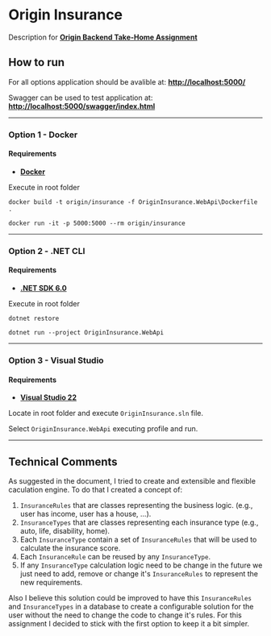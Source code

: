 # Origin Insurance
Description for **[Origin Backend Take-Home Assignment](https://github.com/OriginFinancial/origin-backend-take-home-assignment)**

## How to run

For all options application should be avalible at: **[http://localhost:5000/](http://localhost:5000/)**

Swagger can be used to test application at: **[http://localhost:5000/swagger/index.html](http://localhost:5000/swagger/index.html)**

---
### Option 1 - Docker
#### Requirements
* **[Docker](https://docs.docker.com/desktop/)**

Execute in root folder

`docker build -t origin/insurance -f OriginInsurance.WebApi\Dockerfile .`

`docker run -it -p 5000:5000 --rm origin/insurance`

---

### Option 2 - .NET CLI
#### Requirements
* **[.NET SDK 6.0](https://dotnet.microsoft.com/download/dotnet/6.0)**
  
Execute in root folder

`dotnet restore`

`dotnet run --project OriginInsurance.WebApi` 

---

### Option 3 - Visual Studio
#### Requirements
* **[Visual Studio 22](https://c2rsetup.officeapps.live.com/c2r/downloadVS.aspx?sku=community&channel=Release&version=VS2022&source=VSLandingPage&includeRecommended=true&cid=2030)**

Locate in root folder and execute `OriginInsurance.sln` file.

Select `OriginInsurance.WebApi` executing profile and run.

---

## Technical Comments

As suggested in the document, I tried to create and extensible and flexible caculation engine. To do that I created a concept of:
1. `InsuranceRules` that are classes representing the business logic. (e.g., user has income, user has a house, ...).
2. `InsuranceTypes` that are classes representing each insurance type (e.g., auto, life, disability, home).
3. Each `InsuranceType` contain a set of `InsuranceRules` that will be used to calculate the insurance score.
4. Each `InsuranceRule` can be reused by any `InsuranceType`.
5. If any `InsuranceType` calculation logic need to be change in the future we just need to add, remove or change it's `InsuranceRules` to represent the new requirements.

Also I believe this solution could be improved to have this `InsuranceRules` and `InsuranceTypes` in a database to create a configurable solution for the user without the need to change the code to change it's rules. For this assignment I decided to stick with the first option to keep it a bit simpler.
